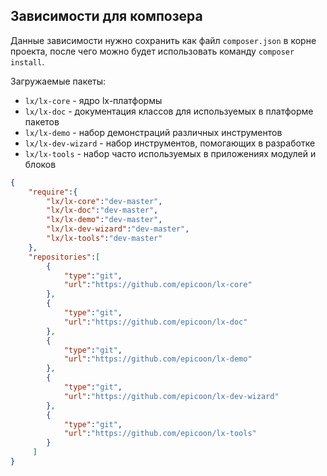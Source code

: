 ## Зависимости для композера
Данные зависимости нужно сохранить как файл `composer.json` в корне проекта, после чего можно будет использовать команду `composer install`.

Загружаемые пакеты:
* `lx/lx-core` - ядро lx-платформы
* `lx/lx-doc` - документация классов для используемых в платформе пакетов
* `lx/lx-demo` - набор демонстраций различных инструментов
* `lx/lx-dev-wizard` - набор инструментов, помогающих в разработке
* `lx/lx-tools` - набор часто используемых в приложениях модулей и блоков

```json
{
    "require":{
        "lx/lx-core":"dev-master",
        "lx/lx-doc":"dev-master",
        "lx/lx-demo":"dev-master",
        "lx/lx-dev-wizard":"dev-master",
        "lx/lx-tools":"dev-master"
    },
    "repositories":[
        {
            "type":"git",
            "url":"https://github.com/epicoon/lx-core"
        },
        {
            "type":"git",
            "url":"https://github.com/epicoon/lx-doc"
        },
        {
            "type":"git",
            "url":"https://github.com/epicoon/lx-demo"
        },
        {
            "type":"git",
            "url":"https://github.com/epicoon/lx-dev-wizard"
        },
        {
            "type":"git",
            "url":"https://github.com/epicoon/lx-tools"
        }
     ]
}
```
